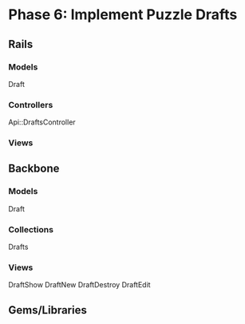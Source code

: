 # Phase 6: Implement Puzzle Drafts

## Rails
### Models
Draft

### Controllers
Api::DraftsController

### Views

## Backbone
### Models
Draft

### Collections
Drafts

### Views
DraftShow
DraftNew
DraftDestroy
DraftEdit


## Gems/Libraries
